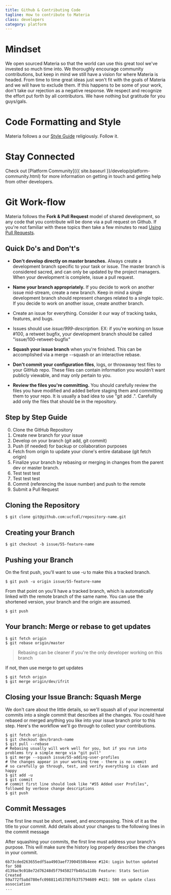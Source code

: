 ```yaml
---
title: Github & Contributing Code
tagline: How to contribute to Materia
class: developers
category: platform
---
```

# Mindset

We open sourced Materia so that the world can use this great tool we've invested so much time into.  We thoroughly encourage community contributions, but keep in mind we still have a vision for where Materia is headed.  From time to time great ideas just won't fit with the goals of Materia and we will have to exclude them. If this happens to be some of your work, don't take our rejection as a negative response. We respect and recognize the effort put forth by all contributors. We have nothing but gratitude for you guys/gals.

# Code Formatting and Style

Materia follows a our [Style Guide](style-guide.html) religiously. Follow it.

# Stay Connected
Check out [Platform Community]({{ site.baseurl }}/develop/platform-community.html) for more information on getting in touch and getting help from other developers.

# Git Work-flow

Materia follows the **Fork &amp; Pull Request** model of shared development, so any code that you contribute will be done via a pull request on Github. If you're not familiar with these topics then take a few minutes to read [Using Pull Requests](https://help.github.com/articles/using-pull-requests).

## Quick Do's and Don't's

* **Don't develop directly on master branches.** Always create a development branch specific to your task or issue.  The master branch is considered sacred, and can only be updated by the project managers.  When your development is complete, issue a pull request.

* **Name your branch appropriately.** If you decide to work on another issue mid-stream, create a new branch.  Keep in mind a single development branch should represent changes related to a single topic. If you decide to work on another issue, create another branch.
 * Create an issue for everything.  Consider it our way of tracking tasks, features, and bugs.
 * Issues should use *issue/999-description*. EX: if you're working on Issue #100, a retweet bugfix, your development branch should be called "issue/100-retweet-bugfix"

* **Squash your issue branch** when you're finished.  This can be accomplished via a merge --squash or an interactive rebase.

* **Don't commit your configuration files**, logs, or throwaway test files to your GitHub repo. These files can contain information you wouldn’t want publicly viewable, and may only pertain to you.

* **Review the files you're committing.** You should carefully review the files you have modified and added before staging them and committing them to your repo. It is usually a bad idea to use "git add .". Carefully add only the files that should be in the repository.

## Step by Step Guide

0. Clone the GitHub Repository
0. Create new branch for your issue
0. Develop on your branch (git add, git commit)
0. Push (if needed) for backup or collaboration purposes
0. Fetch from origin to update your clone's entire database (git fetch origin)
0. Finalize your branch by rebasing or merging in changes from the parent dev or master branch.
0. Test test test
0. Test test test
0. Commit (referencing the issue number) and push to the remote
0. Submit a Pull Request

## Cloning the Repository

```shell
$ git clone git@github.com:ucfcdl/repository-name.git
```

## Creating your Branch

```shell
$ git checkout -b issue/55-feature-name
```

## Pushing your Branch

On the first push, you'll want to use -u to make this a tracked branch.

```shell
$ git push -u origin issue/55-feature-name
```

From that point on you'll have a tracked branch, which is automatically linked with the remote branch of the same name.  You can use the shortened version, your branch and the origin are assumed.

```shell
$ git push
```

## Your branch: Merge or rebase to get updates

```shell
$ git fetch origin
$ git rebase origin/master
```

> Rebasing can be cleaner if you're the only developer working on this branch


If not, then use merge to get updates

```shell
$ git fetch origin
$ git merge origin/dev/ifrit
```

## Closing your Issue Branch: Squash Merge

We don't care about the little details, so we'll squash all of your incremental commits into a single commit that describes all the changes.  You could have rebased or merged anything you like into your issue branch prior to this step.  Here's the workflow we'll go through to collect your contributions.

```shell
$ git fetch origin
$ git checkout dev/branch-name
$ git pull --rebase
# Rebasing usually will work well for you, but if you run into problems try a simple merge via "git pull"
$ git merge --squash issue/55-adding-user-profiles
# the changes appear in your working tree - there is no commit
# so carefully go through, test, and verify everything is clean and happy
$ git add -u
$ git commit
# commit first line should look like "#55 Added user Profiles", followed by verbose change descriptions
$ git push
```

## Commit Messages

The first line must be short, sweet, and encompassing.  Think of it as the title to your commit.  Add details about your changes to the following lines in the commit message

After squashing your commits, the first line must address your branch's purpose.  This will make sure the history log properly describes the changes in your commit.

```
6b73cded263655edf5aa4903aef73904550b4eee #124: Login button updated for 508
d139ac9c018e72d76248d5f7945027fb4b5a110b Feature: Stats Section Created
59a772f5a8d780efc098811453785f6375794609 #421: 500 on update class association
...
```

